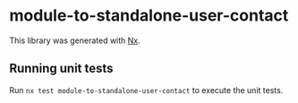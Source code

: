 # module-to-standalone-user-contact

This library was generated with [Nx](https://nx.dev).

## Running unit tests

Run `nx test module-to-standalone-user-contact` to execute the unit tests.
